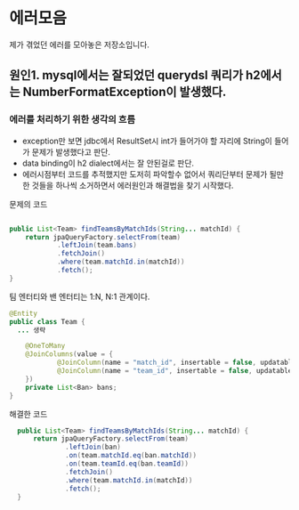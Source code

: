 # 에러모음
제가 겪었던 에러를 모아놓은 저장소입니다. 

## 원인1. mysql에서는 잘되었던 querydsl 쿼리가 h2에서는 NumberFormatException이 발생했다.

### 에러를 처리하기 위한 생각의 흐름
- exception만 보면 jdbc에서 ResultSet시 int가 들어가야 할 자리에 String이 들어가 문제가 발생했다고 판단.
- data binding이 h2 dialect에서는 잘 안된걸로 판단.
- 에러시점부터 코드를 추적했지만 도저히 파악할수 없어서 쿼리단부터 문제가 될만한 것들을 하나씩 소거하면서 에러원인과 해결법을 찾기 시작했다. 

문제의 코드
```java

public List<Team> findTeamsByMatchIds(String... matchId) {
    return jpaQueryFactory.selectFrom(team)
            .leftJoin(team.bans)
            .fetchJoin()
            .where(team.matchId.in(matchId))
            .fetch();
}

```

팀 엔터티와 밴 엔터티는 1:N, N:1 관계이다.
```java
@Entity
public class Team {
  ... 생략

    @OneToMany
    @JoinColumns(value = {
            @JoinColumn(name = "match_id", insertable = false, updatable = false),
            @JoinColumn(name = "team_id", insertable = false, updatable = false)
    })
    private List<Ban> bans;
}

```

해결한 코드
```java
  public List<Team> findTeamsByMatchIds(String... matchId) {
      return jpaQueryFactory.selectFrom(team)
              .leftJoin(ban)
              .on(team.matchId.eq(ban.matchId))
              .on(team.teamId.eq(ban.teamId))
              .fetchJoin()
              .where(team.matchId.in(matchId))
              .fetch();
  }
```





